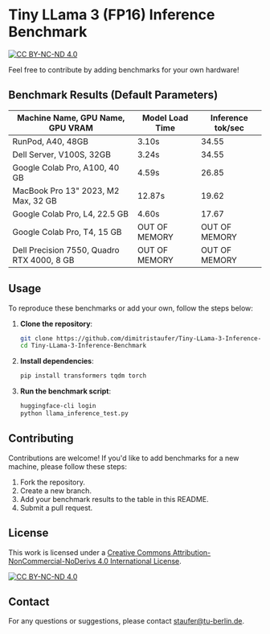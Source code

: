 # Tiny LLama 3 (FP16) Inference Benchmark
[![CC BY-NC-ND 4.0][cc-by-nc-nd-shield]][cc-by-nc-nd]

Feel free to contribute by adding benchmarks for your own hardware!

## Benchmark Results (Default Parameters)

| Machine Name, GPU Name, GPU VRAM                         | Model Load Time | Inference tok/sec |
|------------------------------------|-----------------|-------------------|
| RunPod, A40, 48GB             | 3.10s           | 34.55             |
| Dell Server, V100S, 32GB      | 3.24s           | 34.55             |
| Google Colab Pro, A100, 40 GB | 4.59s           | 26.85             |
| MacBook Pro 13" 2023, M2 Max, 32 GB | 12.87s           | 19.62             |
| Google Colab Pro, L4, 22.5 GB | 4.60s           | 17.67             |
| Google Colab Pro, T4, 15 GB | OUT OF MEMORY           | OUT OF MEMORY             |
| Dell Precision 7550, Quadro RTX 4000, 8 GB | OUT OF MEMORY | OUT OF MEMORY |


## Usage

To reproduce these benchmarks or add your own, follow the steps below:

1. **Clone the repository**:
    ```bash
    git clone https://github.com/dimitristaufer/Tiny-LLama-3-Inference-Benchmark.git
    cd Tiny-LLama-3-Inference-Benchmark
    ```

2. **Install dependencies**:
    ```bash
    pip install transformers tqdm torch
    ```

3. **Run the benchmark script**:
    ```bash
    huggingface-cli login
    python llama_inference_test.py
    ```

## Contributing

Contributions are welcome! If you'd like to add benchmarks for a new machine, please follow these steps:

1. Fork the repository.
2. Create a new branch.
3. Add your benchmark results to the table in this README.
4. Submit a pull request.

## License

This work is licensed under a
[Creative Commons Attribution-NonCommercial-NoDerivs 4.0 International License][cc-by-nc-nd].

[![CC BY-NC-ND 4.0][cc-by-nc-nd-image]][cc-by-nc-nd]

[cc-by-nc-nd]: https://creativecommons.org/licenses/by-nc-nd/4.0/
[cc-by-nc-nd-image]: https://licensebuttons.net/l/by-nc-nd/4.0/88x31.png
[cc-by-nc-nd-shield]: https://img.shields.io/badge/License-CC%20BY--NC--ND%204.0-lightgrey.svg

## Contact

For any questions or suggestions, please contact [staufer@tu-berlin.de](mailto:staufer@tu-berlin.de).


